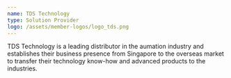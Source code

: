 ```yaml
---
name: TDS Technology
type: Solution Provider
logo: /assets/member-logos/logo_tds.png
---
```

TDS Technology is a leading distributor in the aumation industry and establishes their business presence from Singapore to the overseas market to transfer their technology know-how and advanced products to the industries.